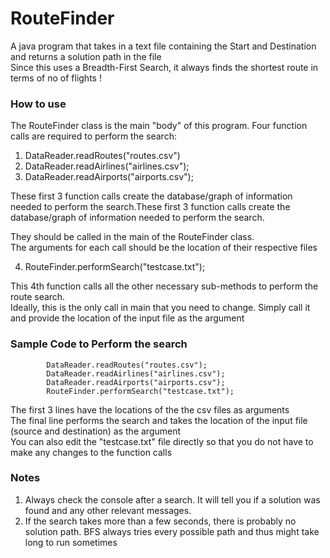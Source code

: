 RouteFinder
=========

A java program that takes in a text file containing the Start and Destination and returns
a solution path in the file<br/>
Since this uses a Breadth-First Search, it always finds the shortest route in terms of no of flights !


### How to use
The RouteFinder class is the main "body" of this program.
Four function calls are required to perform the search:

1. DataReader.readRoutes("routes.csv")
2. DataReader.readAirlines("airlines.csv");
3. DataReader.readAirports("airports.csv");

These first 3 function calls create the database/graph of information needed to perform the search.These first 3 function calls create the database/graph of information needed to perform the search.

They should be called in the main of the RouteFinder class. <br/>The arguments for each call should be the location of
their respective files

4.  RouteFinder.performSearch("testcase.txt");

This 4th function calls all the other necessary sub-methods to perform the route search. <br/> Ideally, this is the only call 
in main that you need to change. Simply call it and provide the location of the input file as the argument

### Sample Code to Perform the search
```
        DataReader.readRoutes("routes.csv");
        DataReader.readAirlines("airlines.csv");
        DataReader.readAirports("airports.csv");
        RouteFinder.performSearch("testcase.txt");
```                   
The first 3 lines have the locations of the the csv files as arguments <br/>
The final line performs the search and takes the location of the input file (source and destination) as the argument <br/>
You can also edit the "testcase.txt" file directly so that you do not have to make any changes to the function calls

### Notes
1. Always check the console after a search. It will tell you if a solution was found and any other relevant messages.
2. If the search takes more than a few seconds, there is probably no solution path. BFS always tries every possible path 
and thus might take long to run sometimes

